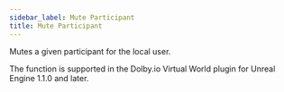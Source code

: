 ```yaml
---
sidebar_label: Mute Participant
title: Mute Participant
---
```

Mutes a given participant for the local user.

The function is supported in the Dolby.io Virtual World plugin for Unreal Engine 1.1.0 and later.
